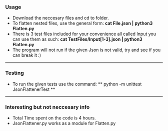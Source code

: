 ### Usage
- Download the neccesary files and cd to folder.
- To flatten nested files, use the general form: **cat File.json | python3  Flatten.py**
- There is 3 test files included for your convenience all called Input you can use them as such: **cat TestFiles/Input[1-3].json | python3  Flatten.py**
- The program will not run if the given Json is not valid, try and see if you can break it :)
------------
### Testing
- To run the given tests use the command: ** python -m unittest JsonFlattenerTest **

------------
### Interesting but not neccesary info
- Total Time spent on the code is 4 hours.
- JsonFlattener.py works as a module for Flatten.py
